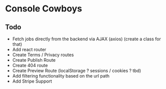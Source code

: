 # Console Cowboys

## Todo

- Fetch jobs directly from the backend via AJAX (axios) (create a class for that)
- Add react router
- Create Terms / Privacy routes
- Create Publish Route
- Create 404 route
- Create Preview Route (localStorage ? sessions / cookies ? tbd)
- Add filtering functionality based on the url path
- Add Stripe Support

